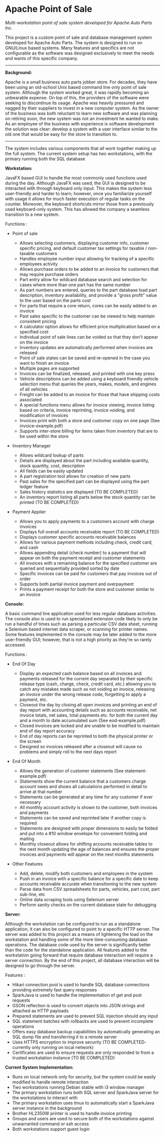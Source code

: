 # Apache Point of Sale
*Multi-workstation point of sale system developed for Apache Auto Parts Inc.*

This project is a custom point of sale and database management
system developed for Apache Auto Parts. The system is designed to
run on GNU/Linux based systems. Many features and specifics are not
configurable as the software was designed exclusively to meet the needs
and wants of this specific company.

---
**Background:**

Apache is a small business auto parts jobber store.  For decades, they have been using an old-school Unix based
command line only point of sale system. Although the system worked great, it was rapidly becoming an unbearable
expense. On top of this, the providers of the software were seeking to discontinue its usage. Apache was heavily
pressured and nagged by their suppliers to invest in a new computer system. As the owner of the business was both
reluctant to learn new software and was planning on retiring soon, the new system was not an investment he wanted
to make. As an employee of the business with experience is software development the solution was clear: develop
a system with a user interface similar to the old one that would be easy for the store to transition to.

---

The system includes various components that all work together making up the full system.
The current system setup has two workstations, with the primary running both the SQL database 

**Workstation:**

JavaFX based GUI to handle the most commonly used functions used
during the day. Although JavaFX was used, the GUI is designed to be
interacted with through keyboard only input. This makes the system less
user-friendly and harder to learn; however, once you familiarize yourself
with usage it allows for much faster execution of regular tasks on the counter.
Moreover, the keyboard shortcuts mirror those from a previously
used keyboard-only system. This has allowed the company
a seamless transition to a new system.

Functions : 
* Point of sale
  * Allows selecting customers, displaying customer info, customer specific pricing,
    and default customer tax settings for taxable / non-taxable customers
  * Handles employee number input allowing for tracking of a specific employees activity
  * Allows purchase orders to be added to an invoice for customers that may require purchase orders
  * Part entry allow for wildcard database search and selection for cases where more than one part has the same number
  * As part numbers are entered, queries to the part database load part description,
    inventory availability, and provide a "gross profit" value to the user based on the parts cost
  * For parts that require a core return, cores can be easily added to an invoice
  * Past sales specific to the customer can be viewed to help maintain consistent pricing
  * A calculator option allows for efficient price multiplication based on a specified cost
  * Individual point of sale lines can be voided so that they don't appear on the invoice
  * Inventory updates are automatically performed when invoices are released
  * Point of sale states can be saved and re-opened in the case you want to finish an invoice
  * Multiple pages are supported
  * Invoices can be finalized, released, and printed with one key press
  * Vehicle descriptions can be added using a keyboard friendly vehicle selection menu that queries the
    years, makes, models, and engines of all vehicles
  * Freight can be added to an invoice for those that have shipping costs associated
  * A special functions menu allows for invoice viewing, invoice listing based on criteria, invoice reprinting,
    invoice voiding, and modification of invoices
  * Invoices print with both a store and customer copy on one page (See invoice-example.pdf)
  * Supports inter-store billing for items taken from inventory that are to be used within the store
  

* Inventory Manager
  * Allows wildcard lookup of parts
  * Details are displayed about the part including available quantity, stock quantity, cost, description
  * All fields can be easily updated
  * A part registration tool allows for creation of new parts
  * Past sales for the specified part can be displayed using the part ledger feature
  * Sales history statistics are displayed (TO BE COMPLETED)
  * An inventory report listing all parts below the stock quantity can be printed (TO BE COMPLETED)


* Payment Applier
    * Allows you to apply payments to a customers account with charge invoices
    * Displays full overall accounts receivable report (TO BE COMPLETED)
    * Displays customer specific accounts receivable balances
    * Allows for various payment methods including check, credit card, and cash
    * Allows appending detail (check number) to a payment that will appear on both the payment receipt 
  and customer statements 
    * All invoices with a remaining balance for the specified customer are queried and sequentially provided
      sorted by date
    * Specific invoices can be paid for customers that pay invoices out of order
    * Supports both partial invoice payment and overpayment
    * Prints a payment receipt for both the store and customer similar to an invoice


**Console:**

A basic command line application used for less regular database activities. The console also is used to run
specialized extension code likely to only be run a handful of times such as parsing a particular CSV data sheet, 
running a Selenium based internet data scraper, or scanning for printer names. Some features implemented in the 
console may be later added to the more user-friendly GUI; however, that is not a high priority as they're so
rarely accessed.

Functions :
* End Of Day
  * Display an expected cash balance based on all invoices and payments released for the current day
  separated by their specific release type (cash, charge, check, credit card, etc.) allowing you to catch
  any mistakes made such as not voiding an invoice, releasing an invoice under the wrong release code, 
  forgetting to apply a payment, etc.
  * Closeout the day by closing all open invoices and printing an end of day report with accounting details
  such as accounts receivable, net invoice totals, net sales, total payments etc. for both the current day and
  a month to date accumulated sum (See eod-example.pdf)
  * Closed invoices are locked and are unable to be modified to maintain end of day report accuracy
  * End of day reports can be reprinted to both the physical printer or the screen
  * Designed so invoices released after a closeout will cause no problems and simply roll to the next days report


* End Of Month
  * Allows the generation of customer statements (See statement-example.pdf)
  * Statements show the current balance that a customers charge account owes and shows all calculations
  performed in detail to arrive at that number
  * Statements can be generated at any time for any customer if ever necessary
  * All monthly account activity is shown to the customer, both invoices and payments
  * Statements can be saved and reprinted later if another copy is required
  * Statements are designed with proper dimensions to easily be folded and put into a #10 window envelope
  for convenient folding and mailing
  * Monthly closeout allows for shifting accounts receivable tables to the next month updating the
  age of balances and ensures the proper invoices and payments will appear on the next months statements

    
* Other Features
  * Add, delete, modify both customers and employees in the system
  * Push in an invoice with a specific balance for a specific date to keep accounts receivable accurate when
  transitioning to the new system
  * Parse data from CSV spreadsheets for parts, vehicles, part cost, part sub-line, etc
  * Online data scraping tools using Selenium server
  * Perform sanity checks on the current database state for debugging
  

**Server:**

Although the workstation can be configured to run as a standalone application, it can also be configured
to point to a specific HTTP server. The server was added to this project as a means of lightening the load
on the workstation and handling some of the more time-consuming database operations. The database code used by
the server is significantly better than the code for the standalone application. All features added to the
workstation going forward that require database interaction will require a server connection. By the end of this
project, all database interaction will be designed to go through the server.

Features :
* Hikari connection pool is used to handle SQL database connections providing extremely fast query responses
* SparkJava is used to handle the implementation of get and post requests
* GSON reflection is used to convert objects into JSON strings and attached as HTTP payloads
* Prepared statements are used to prevent SQL injection should any input 
* SQL statement batches with rollbacks are used to prevent incomplete operations
* Offers easy database backup capabilities by automatically generating an SQL dump file and transferring it to a remote
server
* Uses HTTPS encryption to improve security (TO BE COMPLETED- currently only running on local network)
* Certificates are used to ensure requests are only responded to from a trusted workstation instance (TO BE COMPLETED)




**Current System Implementation:**

* Runs on local network only for security, but the system could be easily modified to handle remote interaction
* Two workstations running Debian stable with i3 window manager
* The primary workstation runs both SQL server and SparkJava server for the workstations to interact with
* The primary workstation uses tmux to automatically start a SparkJava server instance in the background
* Brother HL2350W printer is used to handle invoice printing
* Groups and users are used to secure both of the workstations against unwarranted command or ssh access
* Both workstations support guest login



